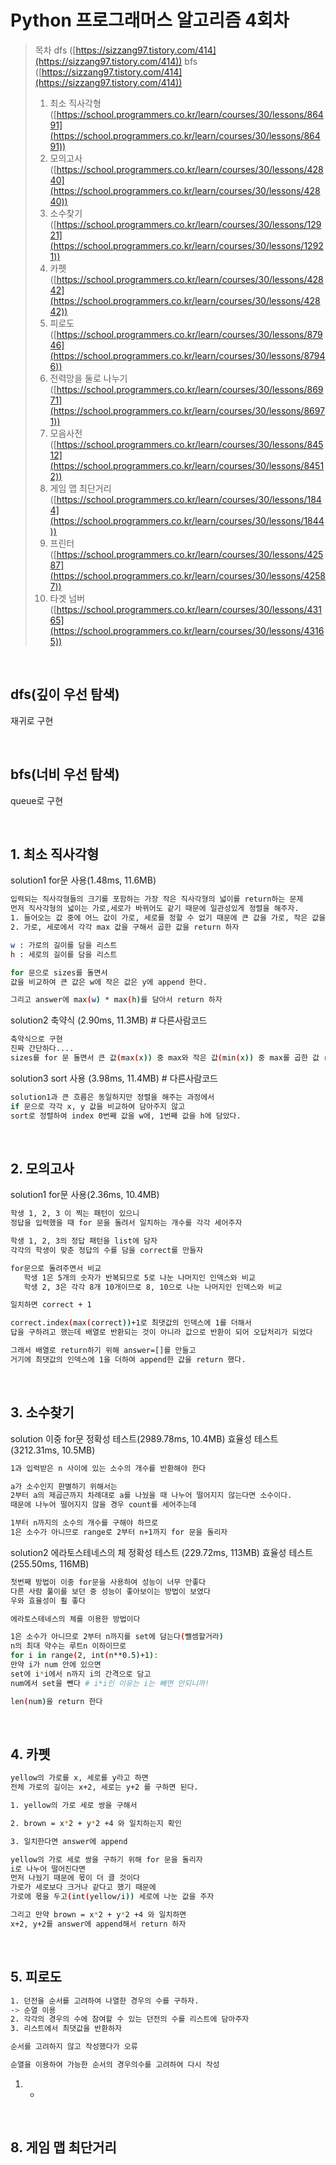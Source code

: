 # Python 프로그래머스 알고리즘 4회차
> 목차
> dfs ([https://sizzang97.tistory.com/414](https://sizzang97.tistory.com/414))
> bfs ([https://sizzang97.tistory.com/414](https://sizzang97.tistory.com/414))
> 1. 최소 직사각형 ([https://school.programmers.co.kr/learn/courses/30/lessons/86491](https://school.programmers.co.kr/learn/courses/30/lessons/86491))
> 2. 모의고사([https://school.programmers.co.kr/learn/courses/30/lessons/42840](https://school.programmers.co.kr/learn/courses/30/lessons/42840))
> 3. 소수찾기([https://school.programmers.co.kr/learn/courses/30/lessons/12921](https://school.programmers.co.kr/learn/courses/30/lessons/12921))
> 4. 카펫([https://school.programmers.co.kr/learn/courses/30/lessons/42842](https://school.programmers.co.kr/learn/courses/30/lessons/42842))
> 5. 피로도([https://school.programmers.co.kr/learn/courses/30/lessons/87946](https://school.programmers.co.kr/learn/courses/30/lessons/87946))
> 6. 전력망을 둘로 나누기 ([https://school.programmers.co.kr/learn/courses/30/lessons/86971](https://school.programmers.co.kr/learn/courses/30/lessons/86971))
> 7. 모음사전 ([https://school.programmers.co.kr/learn/courses/30/lessons/84512](https://school.programmers.co.kr/learn/courses/30/lessons/84512))
> 8. 게임 맵 최단거리 ([https://school.programmers.co.kr/learn/courses/30/lessons/1844](https://school.programmers.co.kr/learn/courses/30/lessons/1844))
> 8. 프린터 ([https://school.programmers.co.kr/learn/courses/30/lessons/42587](https://school.programmers.co.kr/learn/courses/30/lessons/42587))
> 10. 타겟 넘버([https://school.programmers.co.kr/learn/courses/30/lessons/43165](https://school.programmers.co.kr/learn/courses/30/lessons/43165))



<br>

## dfs(깊이 우선 탐색)

재귀로 구현
   


<br>

## bfs(너비 우선 탐색)

queue로 구현


<br>

## 1. 최소 직사각형
solution1 for문 사용(1.48ms, 11.6MB)

```sh
입력되는 직사각형들의 크기를 포함하는 가장 작은 직사각형의 넓이를 return하는 문제
먼저 직사각형의 넓이는 가로,세로가 바뀌어도 같기 때문에 일관성있게 정렬을 해주자.
1. 들어오는 값 중에 어느 값이 가로, 세로를 정할 수 없기 때문에 큰 값을 가로, 작은 값을 세로로 정하고 리스트에 각각 담아주자.
2. 가로, 세로에서 각각 max 값을 구해서 곱한 값을 return 하자

w : 가로의 길이를 담을 리스트
h : 세로의 길이를 담을 리스트

for 문으로 sizes를 돌면서
값을 비교하여 큰 값은 w에 작은 값은 y에 append 한다.

그리고 answer에 max(w) * max(h)를 담아서 return 하자

```


solution2 축약식 (2.90ms, 11.3MB) # 다른사람코드

```sh
축약식으로 구현
진짜 간단하다.... 
sizes를 for 문 돌면서 큰 값(max(x)) 중 max와 작은 값(min(x)) 중 max를 곱한 값 return 하기

```


solution3 sort 사용 (3.98ms, 11.4MB) # 다른사람코드

```sh
solution1과 큰 흐름은 동일하지만 정렬을 해주는 과정에서
if 문으로 각각 x, y 값을 비교하여 담아주지 않고
sort로 정렬하여 index 0번째 값을 w에, 1번째 값을 h에 담았다.

```

<br>

## 2. 모의고사

solution1 for문 사용(2.36ms, 10.4MB)

```sh
학생 1, 2, 3 이 찍는 패턴이 있으니
정답을 입력했을 때 for 문을 돌려서 일치하는 개수를 각각 세어주자

학생 1, 2, 3의 정답 패턴을 list에 담자
각각의 학생이 맞춘 정답의 수를 담을 correct를 만들자

for문으로 돌려주면서 비교
   학생 1은 5개의 숫자가 반복되므로 5로 나눈 나머지인 인덱스와 비교
   학생 2, 3은 각각 8개 10개이므로 8, 10으로 나눈 나머지인 인덱스와 비교

일치하면 correct + 1

correct.index(max(correct))+1로 최댓값의 인덱스에 1를 더해서 
답을 구하려고 했는데 배열로 반환되는 것이 아니라 값으로 반환이 되어 오답처리가 되었다

그래서 배열로 return하기 위해 answer=[]를 만들고
거기에 최댓값의 인덱스에 1을 더하여 append한 값을 return 했다.

```

<br>

## 3. 소수찾기

solution 이중 for문
정확성 테스트(2989.78ms, 10.4MB)
효율성 테스트(3212.31ms, 10.5MB)

```sh
1과 입력받은 n 사이에 있는 소수의 개수를 반환해야 한다

a가 소수인지 판별하기 위해서는
2부터 a의 제곱근까지 차례대로 a를 나눴을 때 나누어 떨어지지 않는다면 소수이다.
때문에 나누어 떨어지지 않을 경우 count를 세어주는데

1부터 n까지의 소수의 개수를 구해야 하므로
1은 소수가 아니므로 range로 2부터 n+1까지 for 문을 돌리자


``` 

solution2 에라토스테네스의 체
정확성 테스트 (229.72ms, 113MB)
효율성 테스트 (255.50ms, 116MB)

```sh
첫번째 방법이 이중 for문을 사용하여 성능이 너무 안좋다
다른 사람 풀이를 보던 중 성능이 좋아보이는 방법이 보였다
우와 효율성이 훨 좋다

에라토스테네스의 체를 이용한 방법이다

1은 소수가 아니므로 2부터 n까지를 set에 담는다(뺄셈할거라)
n의 최대 약수는 루트n 이하이므로
for i in range(2, int(n**0.5)+1):
만약 i가 num 안에 있으면 
set에 i*i에서 n까지 i의 간격으로 담고
num에서 set을 뺀다 # i*i인 이유는 i는 빼면 안되니까!

len(num)을 return 한다

``` 

<br>

## 4. 카펫

```sh
yellow의 가로를 x, 세로를 y라고 하면
전체 가로의 길이는 x+2, 세로는 y+2 를 구하면 된다.

1. yellow의 가로 세로 쌍을 구해서

2. brown = x*2 + y*2 +4 와 일치하는지 확인

3. 일치한다면 answer에 append

yellow의 가로 세로 쌍을 구하기 위해 for 문을 돌리자
i로 나누어 떨어진다면
먼저 나눴기 때문에 몫이 더 클 것이다
가로가 세로보다 크거나 같다고 했기 때문에 
가로에 몫을 두고(int(yellow/i)) 세로에 나눈 값을 주자

그리고 만약 brown = x*2 + y*2 +4 와 일치하면
x+2, y+2를 answer에 append해서 return 하자

``` 


<br>

## 5. 피로도

```sh
1. 던전을 순서를 고려하여 나열한 경우의 수를 구하자.
-> 순열 이용
2. 각각의 경우의 수에 참여할 수 있는 던전의 수를 리스트에 담아주자
3. 리스트에서 최댓값을 반환하자

순서를 고려하지 않고 작성했다가 오류

순열을 이용하여 가능한 순서의 경우의수를 고려하여 다시 작성

```
1. 
   * 

<br>

## 8. 게임 맵 최단거리
